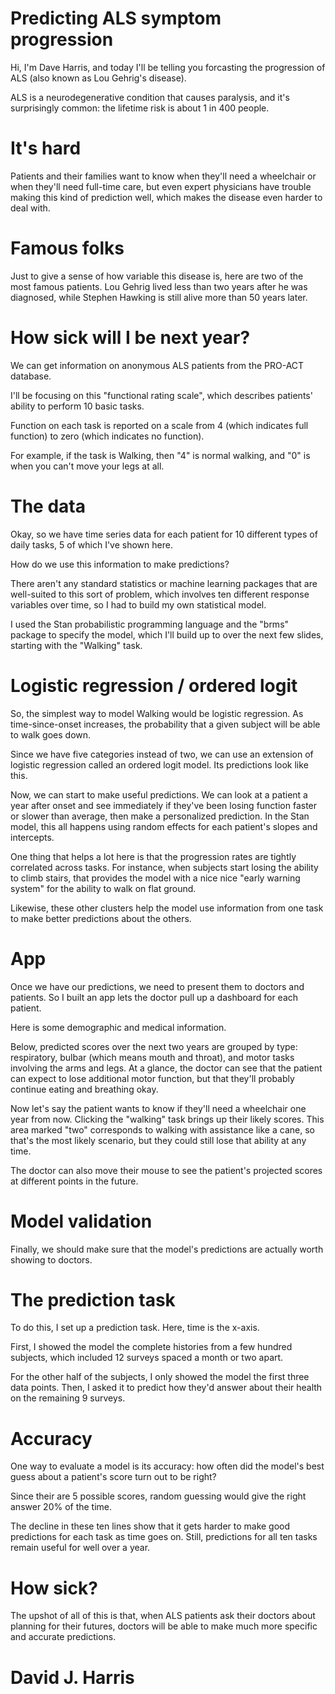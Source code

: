 # Predicting ALS symptom progression

Hi, I'm Dave Harris, and today I'll be telling you forcasting the progression of ALS (also known as Lou Gehrig's disease).

ALS is a neurodegenerative condition that causes paralysis, and it's surprisingly common: the lifetime risk is about 1 in 400 people.

# It's hard

Patients and their families want to know when they'll need a wheelchair or when they'll need full-time care, but even expert physicians have trouble making this kind of prediction well, which makes the disease even harder to deal with.

# Famous folks

Just to give a sense of how variable this disease is, here are two of the most famous patients. Lou Gehrig lived less than two years after he was diagnosed, while Stephen Hawking is still alive more than 50 years later.

# How sick will I be next year?

We can get information on anonymous ALS patients from the PRO-ACT database.

I'll be focusing on this "functional rating scale", which describes patients' ability to perform 10 basic tasks. 

Function on each task is reported on a scale from 4 (which indicates full function) to zero (which indicates no function). 

For example, if the task is Walking, then "4" is normal walking, and "0" is when you can't move your legs at all.

# The data

Okay, so we have time series data for each patient for 10 different types of daily tasks, 5 of which I've shown here.

How do we use this information to make predictions? 

There aren't any standard statistics or machine learning packages that are well-suited to this sort of problem, which involves ten different response variables over time, so I had to build my own statistical model.

I used the Stan probabilistic programming language and the "brms" package to specify the model, which I'll build up to over the next few slides, starting with the "Walking" task.

# Logistic regression / ordered logit

So, the simplest way to model Walking would be logistic regression. As time-since-onset increases, the probability that a given subject will be able to walk goes down.

Since we have five categories instead of two, we can use an extension of logistic regression called an ordered logit model. Its predictions look like this.

Now, we can start to make useful predictions. We can look at a patient a year after onset and see immediately if they've been losing function faster or slower than average, then make a personalized prediction. In the Stan model, this all happens using random effects for each patient's slopes and intercepts.

One thing that helps a lot here is that the progression rates are tightly correlated across tasks.  For instance, when subjects start losing the ability to climb stairs, that provides the model with a nice nice "early warning system" for the ability to walk on flat ground.

Likewise, these other clusters help the model use information from one task to make better predictions about the others.

# App

Once we have our predictions, we need to present them to doctors and patients.  So I built an app lets the doctor pull up a dashboard for each patient.  

Here is some demographic and medical information.

Below, predicted scores over the next two years are grouped by type: respiratory, bulbar (which means mouth and throat), and motor tasks involving the arms and legs. At a glance, the doctor can see that the patient can expect to lose additional motor function, but that they'll probably continue eating and breathing okay.

Now let's say the patient wants to know if they'll need a wheelchair one year from now. Clicking the "walking" task brings up their likely scores. This area marked "two" corresponds to walking with assistance like a cane, so that's the most likely scenario, but they could still lose that ability at any time.  

The doctor can also move their mouse to see the patient's projected scores at different points in the future.

# Model validation

Finally, we should make sure that the model's predictions are actually worth showing to doctors.

# The prediction task

To do this, I set up a prediction task. Here, time is the x-axis.

First, I showed the model the complete histories from a few hundred subjects, which included 12 surveys spaced a month or two apart.

For the other half of the subjects, I only showed the model the first three data points. Then, I asked it to predict how they'd answer about their health on the remaining 9 surveys.

# Accuracy

One way to evaluate a model is its accuracy: how often did the model's best guess about a patient's score turn out to be right? 

Since their are 5 possible scores, random guessing would give the right answer 20% of the time.

The decline in these ten lines show that it gets harder to make good predictions for each task as time goes on. Still, predictions for all ten tasks remain useful for well over a year.

# How sick?

The upshot of all of this is that, when ALS patients ask their doctors about planning for their futures, doctors will be able to make much more specific and accurate predictions.

# David J. Harris

